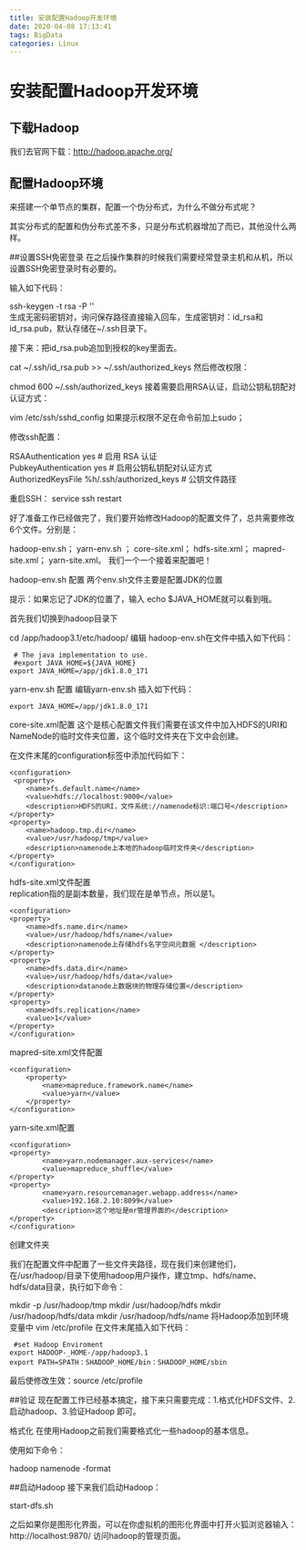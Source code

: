 ```yaml
---
title: 安装配置Hadoop开发环境
date: 2020-04-08 17:13:41
tags: BigData
categories: Linux
---
```


<!-- toc -->
# 安装配置Hadoop开发环境

## 下载Hadoop
我们去官网下载：http://hadoop.apache.org/

<!--more-->

## 配置Hadoop环境
来搭建一个单节点的集群，配置一个伪分布式，为什么不做分布式呢？

其实分布式的配置和伪分布式差不多，只是分布式机器增加了而已，其他没什么两样。

##设置SSH免密登录
在之后操作集群的时候我们需要经常登录主机和从机，所以设置SSH免密登录时有必要的。

输入如下代码：

 ssh-keygen -t rsa -P ''  
生成无密码密钥对，询问保存路径直接输入回车，生成密钥对：id_rsa和id_rsa.pub，默认存储在~/.ssh目录下。 

接下来：把id_rsa.pub追加到授权的key里面去。

cat ~/.ssh/id_rsa.pub >> ~/.ssh/authorized_keys
然后修改权限：

chmod 600 ~/.ssh/authorized_keys
接着需要启用RSA认证，启动公钥私钥配对认证方式：  

vim /etc/ssh/sshd_config  如果提示权限不足在命令前加上sudo；

修改ssh配置：

RSAAuthentication yes # 启用 RSA 认证  
PubkeyAuthentication yes # 启用公钥私钥配对认证方式  
AuthorizedKeysFile %h/.ssh/authorized_keys # 公钥文件路径

重启SSH：
service ssh restart

好了准备工作已经做完了，我们要开始修改Hadoop的配置文件了，总共需要修改6个文件。分别是：

hadoop-env.sh；
yarn-env.sh ；
core-site.xml；
hdfs-site.xml；
mapred-site.xml；
yarn-site.xml。
我们一个一个接着来配置吧！

hadoop-env.sh 配置
两个env.sh文件主要是配置JDK的位置

提示：如果忘记了JDK的位置了，输入 echo $JAVA_HOME就可以看到哦。

首先我们切换到hadoop目录下

cd /app/hadoop3.1/etc/hadoop/
编辑  hadoop-env.sh在文件中插入如下代码： 
```
 # The java implementation to use.  
 #export JAVA_HOME=${JAVA_HOME}  
export JAVA_HOME=/app/jdk1.8.0_171
```
yarn-env.sh 配置
编辑yarn-env.sh 插入如下代码：
```
export JAVA_HOME=/app/jdk1.8.0_171
```
core-site.xml配置
这个是核心配置文件我们需要在该文件中加入HDFS的URI和NameNode的临时文件夹位置，这个临时文件夹在下文中会创建。

在文件末尾的configuration标签中添加代码如下：
```
<configuration>  
 <property>  
    <name>fs.default.name</name>  
    <value>hdfs://localhost:9000</value>  
    <description>HDFS的URI，文件系统://namenode标识:端口号</description>  
</property>  
<property>  
    <name>hadoop.tmp.dir</name>  
    <value>/usr/hadoop/tmp</value>  
    <description>namenode上本地的hadoop临时文件夹</description>  
</property>  
</configuration>  
```

hdfs-site.xml文件配置  
replication指的是副本数量，我们现在是单节点，所以是1。
```
<configuration>  
<property>  
    <name>dfs.name.dir</name>  
    <value>/usr/hadoop/hdfs/name</value>  
    <description>namenode上存储hdfs名字空间元数据 </description>   
</property>  
<property>  
    <name>dfs.data.dir</name>  
    <value>/usr/hadoop/hdfs/data</value>  
    <description>datanode上数据块的物理存储位置</description>  
</property>  
<property>  
    <name>dfs.replication</name>  
    <value>1</value>  
</property>  
</configuration> 
```
 
mapred-site.xml文件配置
```
<configuration>
    <property>
        <name>mapreduce.framework.name</name>
        <value>yarn</value>
    </property>
</configuration>
```
yarn-site.xml配置
```
<configuration>  
<property>  
        <name>yarn.nodemanager.aux-services</name>  
        <value>mapreduce_shuffle</value>  
</property>  
<property>  
        <name>yarn.resourcemanager.webapp.address</name>  
        <value>192.168.2.10:8099</value>  
        <description>这个地址是mr管理界面的</description>  
</property>  
</configuration>  
```

创建文件夹

我们在配置文件中配置了一些文件夹路径，现在我们来创建他们，在/usr/hadoop/目录下使用hadoop用户操作，建立tmp、hdfs/name、hdfs/data目录，执行如下命令：

mkdir -p /usr/hadoop/tmp 
mkdir /usr/hadoop/hdfs 
mkdir /usr/hadoop/hdfs/data 
mkdir /usr/hadoop/hdfs/name
将Hadoop添加到环境变量中
vim /etc/profile
在文件末尾插入如下代码：
```
 #set Hadoop Enviroment
export HADOOP-_HOME-/app/hadoop3.1
export PATH=SPATH：SHADOOP_HOME/bin：SHADOOP_HOME/sbin
```
最后使修改生效：source /etc/profile

##验证
现在配置工作已经基本搞定，接下来只需要完成：1.格式化HDFS文件、2.启动hadoop、3.验证Hadoop 即可。

格式化
在使用Hadoop之前我们需要格式化一些hadoop的基本信息。

使用如下命令：

hadoop namenode -format

##启动Hadoop
接下来我们启动Hadoop：

start-dfs.sh

之后如果你是图形化界面，可以在你虚拟机的图形化界面中打开火狐浏览器输入：http://localhost:9870/ 访问hadoop的管理页面。
